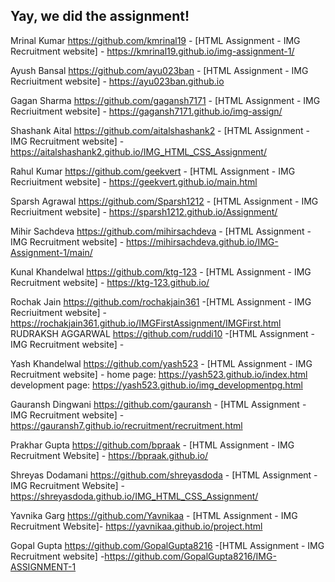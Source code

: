 ## Yay, we did the assignment!

Mrinal Kumar <https://github.com/kmrinal19> - [HTML Assignment - IMG Recruitment website] - <https://kmrinal19.github.io/img-assignment-1/>

Ayush Bansal <https://github.com/ayu023ban> - [HTML Assignment - IMG Recriuitment website] - <https://ayu023ban.github.io>

Gagan Sharma <https://github.com/gagansh7171> - [HTML Assignment - IMG Recriuitment website] - <https://gagansh7171.github.io/img-assign/>

Shashank Aital <https://github.com/aitalshashank2> - [HTML Assignment - IMG Recruitment website] - <https://aitalshashank2.github.io/IMG_HTML_CSS_Assignment/>

Rahul Kumar <https://github.com/geekvert> - [HTML Assignment - IMG Recriuitment website] - 
<https://geekvert.github.io/main.html>

Sparsh Agrawal <https://github.com/Sparsh1212> - [HTML Assignment - IMG Recriuitment website] - <https://sparsh1212.github.io/Assignment/>

Mihir Sachdeva <https://github.com/mihirsachdeva> - [HTML Assignment - IMG Recruitment website] - <https://mihirsachdeva.github.io/IMG-Assignment-1/main/>

Kunal Khandelwal <https://github.com/ktg-123> - [HTML Assignment - IMG Recruitment website] - <https://ktg-123.github.io/>

Rochak Jain https://github.com/rochakjain361 -[HTML Assignment - IMG Recriuitment website] - https://rochakjain361.github.io/IMGFirstAssignment/IMGFirst.html
RUDRAKSH AGGARWAL https://github.com/ruddi10 -[HTML Assignment - IMG Recruitment website] -

Yash Khandelwal <https://github.com/yash523> - [HTML Assignment - IMG Recruitment website] - home page: <https://yash523.github.io/index.html>    development page: <https://yash523.github.io/img_developmentpg.html>

Gauransh Dingwani <https://github.com/gauransh> - [HTML Assignment - IMG Recruitment website] - <https://gauransh7.github.io/recruitment/recruitment.html>

Prakhar Gupta <https://github.com/bpraak> - [HTML Assignment - IMG Recruitment Website] - <https://bpraak.github.io/>

Shreyas Dodamani <https://github.com/shreyasdoda> - [HTML Assignment - IMG Recruitment Website] - <https://shreyasdoda.github.io/IMG_HTML_CSS_Assignment/>

Yavnika Garg <https://github.com/Yavnikaa> - [HTML Assignment - IMG Recruitment Website]- <https://yavnikaa.github.io/project.html>

Gopal Gupta https://github.com/GopalGupta8216 -[HTML Assignment - IMG Recruitment website] -<https://github.com/GopalGupta8216/IMG-ASSIGNMENT-1>
